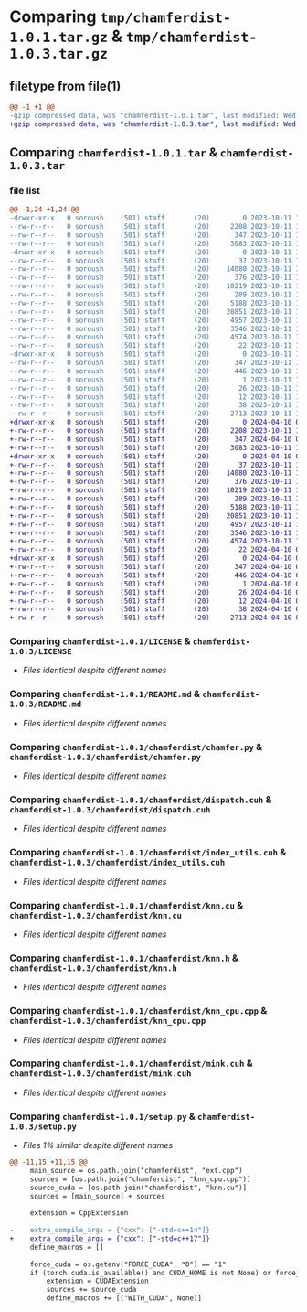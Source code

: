 # Comparing `tmp/chamferdist-1.0.1.tar.gz` & `tmp/chamferdist-1.0.3.tar.gz`

## filetype from file(1)

```diff
@@ -1 +1 @@
-gzip compressed data, was "chamferdist-1.0.1.tar", last modified: Wed Oct 11 19:22:41 2023, max compression
+gzip compressed data, was "chamferdist-1.0.3.tar", last modified: Wed Apr 10 03:41:34 2024, max compression
```

## Comparing `chamferdist-1.0.1.tar` & `chamferdist-1.0.3.tar`

### file list

```diff
@@ -1,24 +1,24 @@
-drwxr-xr-x   0 soroush    (501) staff       (20)        0 2023-10-11 19:22:41.258819 chamferdist-1.0.1/
--rw-r--r--   0 soroush    (501) staff       (20)     2208 2023-10-11 19:20:29.000000 chamferdist-1.0.1/LICENSE
--rw-r--r--   0 soroush    (501) staff       (20)      347 2023-10-11 19:22:41.258534 chamferdist-1.0.1/PKG-INFO
--rw-r--r--   0 soroush    (501) staff       (20)     3083 2023-10-11 19:20:29.000000 chamferdist-1.0.1/README.md
-drwxr-xr-x   0 soroush    (501) staff       (20)        0 2023-10-11 19:22:41.257301 chamferdist-1.0.1/chamferdist/
--rw-r--r--   0 soroush    (501) staff       (20)       37 2023-10-11 19:20:29.000000 chamferdist-1.0.1/chamferdist/__init__.py
--rw-r--r--   0 soroush    (501) staff       (20)    14080 2023-10-11 19:20:29.000000 chamferdist-1.0.1/chamferdist/chamfer.py
--rw-r--r--   0 soroush    (501) staff       (20)      376 2023-10-11 19:20:29.000000 chamferdist-1.0.1/chamferdist/cutils.h
--rw-r--r--   0 soroush    (501) staff       (20)    10219 2023-10-11 19:20:29.000000 chamferdist-1.0.1/chamferdist/dispatch.cuh
--rw-r--r--   0 soroush    (501) staff       (20)      289 2023-10-11 19:20:29.000000 chamferdist-1.0.1/chamferdist/ext.cpp
--rw-r--r--   0 soroush    (501) staff       (20)     5188 2023-10-11 19:20:29.000000 chamferdist-1.0.1/chamferdist/index_utils.cuh
--rw-r--r--   0 soroush    (501) staff       (20)    20851 2023-10-11 19:20:29.000000 chamferdist-1.0.1/chamferdist/knn.cu
--rw-r--r--   0 soroush    (501) staff       (20)     4957 2023-10-11 19:20:29.000000 chamferdist-1.0.1/chamferdist/knn.h
--rw-r--r--   0 soroush    (501) staff       (20)     3546 2023-10-11 19:20:29.000000 chamferdist-1.0.1/chamferdist/knn_cpu.cpp
--rw-r--r--   0 soroush    (501) staff       (20)     4574 2023-10-11 19:20:29.000000 chamferdist-1.0.1/chamferdist/mink.cuh
--rw-r--r--   0 soroush    (501) staff       (20)       22 2023-10-11 19:21:58.000000 chamferdist-1.0.1/chamferdist/version.py
-drwxr-xr-x   0 soroush    (501) staff       (20)        0 2023-10-11 19:22:41.257969 chamferdist-1.0.1/chamferdist.egg-info/
--rw-r--r--   0 soroush    (501) staff       (20)      347 2023-10-11 19:22:41.000000 chamferdist-1.0.1/chamferdist.egg-info/PKG-INFO
--rw-r--r--   0 soroush    (501) staff       (20)      446 2023-10-11 19:22:41.000000 chamferdist-1.0.1/chamferdist.egg-info/SOURCES.txt
--rw-r--r--   0 soroush    (501) staff       (20)        1 2023-10-11 19:22:41.000000 chamferdist-1.0.1/chamferdist.egg-info/dependency_links.txt
--rw-r--r--   0 soroush    (501) staff       (20)       26 2023-10-11 19:22:41.000000 chamferdist-1.0.1/chamferdist.egg-info/requires.txt
--rw-r--r--   0 soroush    (501) staff       (20)       12 2023-10-11 19:22:41.000000 chamferdist-1.0.1/chamferdist.egg-info/top_level.txt
--rw-r--r--   0 soroush    (501) staff       (20)       38 2023-10-11 19:22:41.258873 chamferdist-1.0.1/setup.cfg
--rw-r--r--   0 soroush    (501) staff       (20)     2713 2023-10-11 19:20:29.000000 chamferdist-1.0.1/setup.py
+drwxr-xr-x   0 soroush    (501) staff       (20)        0 2024-04-10 03:41:34.330140 chamferdist-1.0.3/
+-rw-r--r--   0 soroush    (501) staff       (20)     2208 2023-10-11 19:20:29.000000 chamferdist-1.0.3/LICENSE
+-rw-r--r--   0 soroush    (501) staff       (20)      347 2024-04-10 03:41:34.329896 chamferdist-1.0.3/PKG-INFO
+-rw-r--r--   0 soroush    (501) staff       (20)     3083 2023-10-11 19:20:29.000000 chamferdist-1.0.3/README.md
+drwxr-xr-x   0 soroush    (501) staff       (20)        0 2024-04-10 03:41:34.328752 chamferdist-1.0.3/chamferdist/
+-rw-r--r--   0 soroush    (501) staff       (20)       37 2023-10-11 19:20:29.000000 chamferdist-1.0.3/chamferdist/__init__.py
+-rw-r--r--   0 soroush    (501) staff       (20)    14080 2023-10-11 19:20:29.000000 chamferdist-1.0.3/chamferdist/chamfer.py
+-rw-r--r--   0 soroush    (501) staff       (20)      376 2023-10-11 19:20:29.000000 chamferdist-1.0.3/chamferdist/cutils.h
+-rw-r--r--   0 soroush    (501) staff       (20)    10219 2023-10-11 19:20:29.000000 chamferdist-1.0.3/chamferdist/dispatch.cuh
+-rw-r--r--   0 soroush    (501) staff       (20)      289 2023-10-11 19:20:29.000000 chamferdist-1.0.3/chamferdist/ext.cpp
+-rw-r--r--   0 soroush    (501) staff       (20)     5188 2023-10-11 19:20:29.000000 chamferdist-1.0.3/chamferdist/index_utils.cuh
+-rw-r--r--   0 soroush    (501) staff       (20)    20851 2023-10-11 19:20:29.000000 chamferdist-1.0.3/chamferdist/knn.cu
+-rw-r--r--   0 soroush    (501) staff       (20)     4957 2023-10-11 19:20:29.000000 chamferdist-1.0.3/chamferdist/knn.h
+-rw-r--r--   0 soroush    (501) staff       (20)     3546 2023-10-11 19:20:29.000000 chamferdist-1.0.3/chamferdist/knn_cpu.cpp
+-rw-r--r--   0 soroush    (501) staff       (20)     4574 2023-10-11 19:20:29.000000 chamferdist-1.0.3/chamferdist/mink.cuh
+-rw-r--r--   0 soroush    (501) staff       (20)       22 2024-04-10 03:40:56.000000 chamferdist-1.0.3/chamferdist/version.py
+drwxr-xr-x   0 soroush    (501) staff       (20)        0 2024-04-10 03:41:34.329401 chamferdist-1.0.3/chamferdist.egg-info/
+-rw-r--r--   0 soroush    (501) staff       (20)      347 2024-04-10 03:41:34.000000 chamferdist-1.0.3/chamferdist.egg-info/PKG-INFO
+-rw-r--r--   0 soroush    (501) staff       (20)      446 2024-04-10 03:41:34.000000 chamferdist-1.0.3/chamferdist.egg-info/SOURCES.txt
+-rw-r--r--   0 soroush    (501) staff       (20)        1 2024-04-10 03:41:34.000000 chamferdist-1.0.3/chamferdist.egg-info/dependency_links.txt
+-rw-r--r--   0 soroush    (501) staff       (20)       26 2024-04-10 03:41:34.000000 chamferdist-1.0.3/chamferdist.egg-info/requires.txt
+-rw-r--r--   0 soroush    (501) staff       (20)       12 2024-04-10 03:41:34.000000 chamferdist-1.0.3/chamferdist.egg-info/top_level.txt
+-rw-r--r--   0 soroush    (501) staff       (20)       38 2024-04-10 03:41:34.330187 chamferdist-1.0.3/setup.cfg
+-rw-r--r--   0 soroush    (501) staff       (20)     2713 2024-04-10 03:22:31.000000 chamferdist-1.0.3/setup.py
```

### Comparing `chamferdist-1.0.1/LICENSE` & `chamferdist-1.0.3/LICENSE`

 * *Files identical despite different names*

### Comparing `chamferdist-1.0.1/README.md` & `chamferdist-1.0.3/README.md`

 * *Files identical despite different names*

### Comparing `chamferdist-1.0.1/chamferdist/chamfer.py` & `chamferdist-1.0.3/chamferdist/chamfer.py`

 * *Files identical despite different names*

### Comparing `chamferdist-1.0.1/chamferdist/dispatch.cuh` & `chamferdist-1.0.3/chamferdist/dispatch.cuh`

 * *Files identical despite different names*

### Comparing `chamferdist-1.0.1/chamferdist/index_utils.cuh` & `chamferdist-1.0.3/chamferdist/index_utils.cuh`

 * *Files identical despite different names*

### Comparing `chamferdist-1.0.1/chamferdist/knn.cu` & `chamferdist-1.0.3/chamferdist/knn.cu`

 * *Files identical despite different names*

### Comparing `chamferdist-1.0.1/chamferdist/knn.h` & `chamferdist-1.0.3/chamferdist/knn.h`

 * *Files identical despite different names*

### Comparing `chamferdist-1.0.1/chamferdist/knn_cpu.cpp` & `chamferdist-1.0.3/chamferdist/knn_cpu.cpp`

 * *Files identical despite different names*

### Comparing `chamferdist-1.0.1/chamferdist/mink.cuh` & `chamferdist-1.0.3/chamferdist/mink.cuh`

 * *Files identical despite different names*

### Comparing `chamferdist-1.0.1/setup.py` & `chamferdist-1.0.3/setup.py`

 * *Files 1% similar despite different names*

```diff
@@ -11,15 +11,15 @@
     main_source = os.path.join("chamferdist", "ext.cpp")
     sources = [os.path.join("chamferdist", "knn_cpu.cpp")]
     source_cuda = [os.path.join("chamferdist", "knn.cu")]
     sources = [main_source] + sources
 
     extension = CppExtension
 
-    extra_compile_args = {"cxx": ["-std=c++14"]}
+    extra_compile_args = {"cxx": ["-std=c++17"]}
     define_macros = []
 
     force_cuda = os.getenv("FORCE_CUDA", "0") == "1"
     if (torch.cuda.is_available() and CUDA_HOME is not None) or force_cuda:
         extension = CUDAExtension
         sources += source_cuda
         define_macros += [("WITH_CUDA", None)]
```

